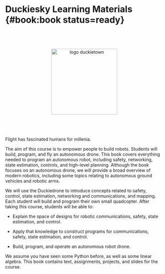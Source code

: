 # Duckiesky Learning Materials {#book:book status=ready}


<div id="logo-container">
    <img alt="logo duckietown" id="logo" src="Mack-and-duckietown.png"/>
</div>

<style>
    img#logo {
        width: 15em;
        margin-top: 4em;
        margin-bottom: 4em;
    }
    
    #logo-container {
    text-align: center;
    }
</style>

Flight has fascinated humans for millenia.

The aim of this course is to empower people to build robots. Students
will build, program, and fly an autonomous drone. This book covers
everything needed to program an autonomous robot, including safety,
networking, state estimation, controls, and high-level
planning. Although the book focuses on an autonomous drone, we will
provide a broad overview of modern robotics, including some topics
relating to autonomous ground vehicles and robotic arms.

We will use the Duckiedrone to introduce concepts related to safety,
control, state estimation, networking and communications, and mapping.
Each student will build and program their own small quadcopter.  After
taking this course, students will be able to:

* Explain the space of designs for robotic communications, safety,
  state estimation, and control.

* Apply that knowledge to construct programs for communications,
  safety, state estimation, and control.

* Build, program, and operate an autonomous robot drone.

We assume you have seen some Python before, as well as some linear
algebra.  This book contains text, assignments, projects, and slides
for the course.


<div style='page-break-before: always'>
</div>


<!-- show a TOC of the book -->

<minitoc levels="2"/>



